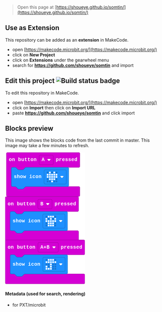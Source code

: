 
> Open this page at [https://shoueye.github.io/somtin/](https://shoueye.github.io/somtin/)

## Use as Extension

This repository can be added as an **extension** in MakeCode.

* open [https://makecode.microbit.org/](https://makecode.microbit.org/)
* click on **New Project**
* click on **Extensions** under the gearwheel menu
* search for **https://github.com/shoueye/somtin** and import

## Edit this project ![Build status badge](https://github.com/shoueye/somtin/workflows/MakeCode/badge.svg)

To edit this repository in MakeCode.

* open [https://makecode.microbit.org/](https://makecode.microbit.org/)
* click on **Import** then click on **Import URL**
* paste **https://github.com/shoueye/somtin** and click import

## Blocks preview

This image shows the blocks code from the last commit in master.
This image may take a few minutes to refresh.

![A rendered view of the blocks](https://github.com/shoueye/somtin/raw/master/.github/makecode/blocks.png)

#### Metadata (used for search, rendering)

* for PXT/microbit
<script src="https://makecode.com/gh-pages-embed.js"></script><script>makeCodeRender("{{ site.makecode.home_url }}", "{{ site.github.owner_name }}/{{ site.github.repository_name }}");</script>
